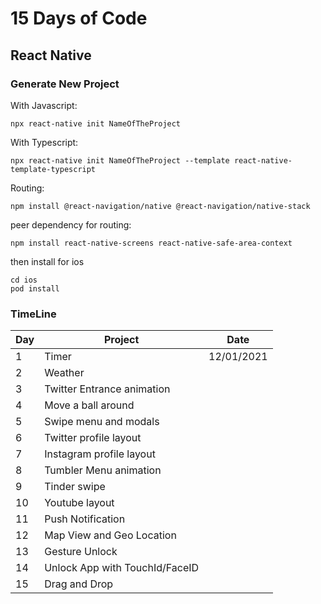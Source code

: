 # 15 Days of Code

## React Native

### Generate New Project

With Javascript:

```
npx react-native init NameOfTheProject
```

With Typescript:

```
npx react-native init NameOfTheProject --template react-native-template-typescript
```

Routing:
```
npm install @react-navigation/native @react-navigation/native-stack
```

peer dependency for routing:
```
npm install react-native-screens react-native-safe-area-context
```
then install for ios
```
cd ios
pod install
```

### TimeLine

| Day | Project | Date |
|---|---|---|
| 1 | Timer | 12/01/2021 |
| 2 | Weather |   |
| 3 | Twitter Entrance animation |   |
| 4 | Move a ball around |   |
| 5 | Swipe menu and modals |   |
| 6 | Twitter profile layout |   |
| 7 | Instagram profile layout |   |
| 8 | Tumbler Menu animation |   |
| 9 | Tinder swipe |   |
| 10 | Youtube layout |   |
| 11 | Push Notification |   |
| 12 | Map View and Geo Location |   |
| 13 | Gesture Unlock |   |
| 14 | Unlock App with TouchId/FaceID |   |
| 15 | Drag and Drop |   |
